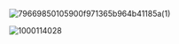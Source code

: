 ![79669850105900f971365b964b41185a(1)](https://github.com/user-attachments/assets/71815cb5-df10-44ae-92e0-5f1f6016a10e)

![1000114028](https://github.com/user-attachments/assets/d262daaa-0588-4ad2-8a05-dced18c368fd)





